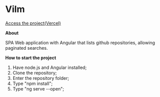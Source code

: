 # Vilm

[Access the project(Vercel)](https://lood-git.vercel.app/home)

**About**

SPA Web application with Angular that lists github repositories, allowing paginated searches.

**How to start the project**

1. Have node.js and Angular installed;
2. Clone the repository;
3. Enter the repository folder;
4. Type "npm install";
5. Type "ng serve --open";
